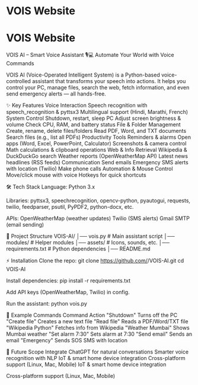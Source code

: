# VOIS Website
# VOIS Website
VOIS AI – Smart Voice Assistant 🎙️💻
Automate Your World with Voice Commands

VOIS AI (Voice-Operated Intelligent System) is a Python-based voice-controlled assistant that transforms your speech into actions. It helps you control your PC, manage files, search the web, fetch information, and even send emergency alerts — all hands-free.

✨ Key Features
Voice Interaction
Speech recognition with speech_recognition & pyttsx3
Multilingual support (Hindi, Marathi, French)
System Control
Shutdown, restart, sleep PC
Adjust screen brightness & volume
Check CPU, RAM, and battery status
File & Folder Management
Create, rename, delete files/folders
Read PDF, Word, and TXT documents
Search files (e.g., list all PDFs)
Productivity Tools
Reminders & alarms
Open apps (Word, Excel, PowerPoint, Calculator)
Screenshots & camera control
Math calculations & clipboard operations
Web & Info Retrieval
Wikipedia & DuckDuckGo search
Weather reports (OpenWeatherMap API)
Latest news headlines (RSS feeds)
Communication
Send emails
Emergency SMS alerts with location (Twilio)
Make phone calls
Automation & Mouse Control
Move/click mouse with voice
Hotkeys for quick shortcuts

🛠 Tech Stack
Language: Python 3.x 

Libraries:
pyttsx3, speechrecognition, opencv-python, pyautogui,
requests, twilio, feedparser, psutil, PyPDF2, python-docx, etc.

APIs:
OpenWeatherMap (weather updates)
Twilio (SMS alerts)
Gmail SMTP (email sending)

📂 Project Structure
VOIS-AI/
│── vois.py                # Main assistant script
│── modules/               # Helper modules
│── assets/                # Icons, sounds, etc.
│── requirements.txt       # Python dependencies
│── README.md

⚡ Installation
Clone the repo:
git clone https://github.com/<your-username>/VOIS-AI.git
cd VOIS-AI

Install dependencies:
pip install -r requirements.txt

Add API keys (OpenWeatherMap, Twilio) in config.

Run the assistant:
python vois.py

🔑 Example Commands
Command	Action
"Shutdown"	Turns off the PC
"Create file"	Creates a new text file
"Read file"	Reads a PDF/Word/TXT file
"Wikipedia Python"	Fetches info from Wikipedia
"Weather Mumbai"	Shows Mumbai weather
"Set alarm 7:30"	Sets alarm at 7:30
"Send email"	Sends an email
"Emergency"	Sends SOS SMS with location

🚀 Future Scope
Integrate ChatGPT for natural conversations
Smarter voice recognition with NLP
IoT & smart home device integration
Cross-platform support (Linux, Mac, Mobile)
IoT & smart home device integration

Cross-platform support (Linux, Mac, Mobile)

